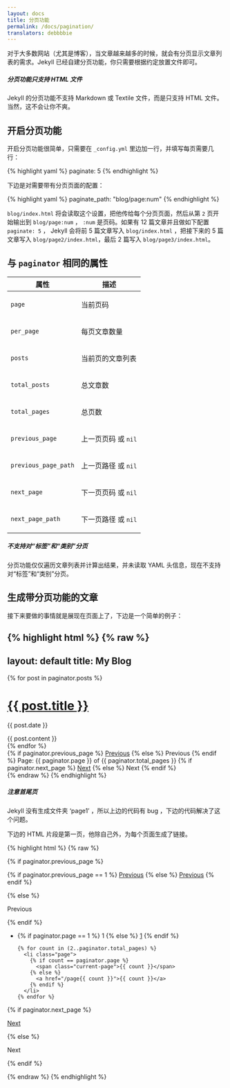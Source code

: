 ```yaml
---
layout: docs
title: 分页功能
permalink: /docs/pagination/
translators: debbbbie
---
```


对于大多数网站（尤其是博客），当文章越来越多的时候，就会有分页显示文章列表的需求。Jekyll 已经自建分页功能，你只需要根据约定放置文件即可。

<div class="note info">
  <h5>分页功能只支持 HTML 文件</h5>
  <p>
    Jekyll 的分页功能不支持 Markdown 或 Textile 文件，而是只支持 HTML 文件。当然，这不会让你不爽。
  </p>
</div>

## 开启分页功能

开启分页功能很简单，只需要在 `_config.yml` 里边加一行，并填写每页需要几行：

{% highlight yaml %}
paginate: 5
{% endhighlight %}

下边是对需要带有分页页面的配置：

{% highlight yaml %}
paginate_path: "blog/page:num"
{% endhighlight %}

`blog/index.html` 将会读取这个设置，把他传给每个分页页面，然后从第 `2` 页开始输出到 `blog/page:num` ， `:num` 是页码。如果有 12 篇文章并且做如下配置 `paginate: 5` ， Jekyll 会将前 5 篇文章写入 `blog/index.html` ，把接下来的 5 篇文章写入 `blog/page2/index.html`，最后 2 篇写入 `blog/page3/index.html`。

## 与 `paginator` 相同的属性

<div class="mobile-side-scroller">
<table>
  <thead>
    <tr>
      <th>属性</th>
      <th>描述</th>
    </tr>
  </thead>
  <tbody>
    <tr>
      <td><p><code>page</code></p></td>
      <td><p>当前页码</p></td>
    </tr>
    <tr>
      <td><p><code>per_page</code></p></td>
      <td><p>每页文章数量</p></td>
    </tr>
    <tr>
      <td><p><code>posts</code></p></td>
      <td><p>当前页的文章列表</p></td>
    </tr>
    <tr>
      <td><p><code>total_posts</code></p></td>
      <td><p>总文章数</p></td>
    </tr>
    <tr>
      <td><p><code>total_pages</code></p></td>
      <td><p>总页数</p></td>
    </tr>
    <tr>
      <td><p><code>previous_page</code></p></td>
      <td>
          <p>
              上一页页码 或 <code>nil</code>
          </p>
      </td>
    </tr>
    <tr>
      <td><p><code>previous_page_path</code></p></td>
      <td>
          <p>
              上一页路径 或 <code>nil</code>
          </p>
      </td>
    </tr>
    <tr>
      <td><p><code>next_page</code></p></td>
      <td>
          <p>
              下一页页码 或 <code>nil</code>
          </p>
      </td>
    </tr>
    <tr>
      <td><p><code>next_page_path</code></p></td>
      <td>
          <p>
              下一页路径 或 <code>nil</code>
          </p>
      </td>
    </tr>
  </tbody>
</table>
</div>

<div class="note info">
  <h5>不支持对“标签”和“类别”分页</h5>
  <p>分页功能仅仅遍历文章列表并计算出结果，并未读取 YAML 头信息，现在不支持对“标签”和“类别”分页。</p>
</div>

## 生成带分页功能的文章

接下来要做的事情就是展现在页面上了，下边是一个简单的例子：

{% highlight html %}
{% raw %}
---
layout: default
title: My Blog
---

<!-- 遍历分页后的文章 -->
{% for post in paginator.posts %}
  <h1><a href="{{ post.url }}">{{ post.title }}</a></h1>
  <p class="author">
    <span class="date">{{ post.date }}</span>
  </p>
  <div class="content">
    {{ post.content }}
  </div>
{% endfor %}

<!-- 分页链接 -->
<div class="pagination">
  {% if paginator.previous_page %}
    <a href="/page{{ paginator.previous_page }}" class="previous">Previous</a>
  {% else %}
    <span class="previous">Previous</span>
  {% endif %}
  <span class="page_number ">Page: {{ paginator.page }} of {{ paginator.total_pages }}</span>
  {% if paginator.next_page %}
    <a href="/page{{ paginator.next_page }}" class="next">Next</a>
  {% else %}
    <span class="next ">Next</span>
  {% endif %}
</div>
{% endraw %}
{% endhighlight %}

<div class="note warning">
  <h5>注意首尾页</h5>
  <p>
    Jekyll 没有生成文件夹 ‘page1’ ，所以上边的代码有 bug ，下边的代码解决了这个问题。
  </p>
</div>

 下边的 HTML 片段是第一页，他除自己外，为每个页面生成了链接。

{% highlight html %}
{% raw %}
<div id="post-pagination" class="pagination">
  {% if paginator.previous_page %}
    <p class="previous">
      {% if paginator.previous_page == 1 %}
        <a href="/">Previous</a>
      {% else %}
        <a href="{{ paginator.previous_page_path }}">Previous</a>
      {% endif %}
    </p>
  {% else %}
    <p class="previous disabled">
      <span>Previous</span>
    </p>
  {% endif %}

  <ul class="pages">
    <li class="page">
      {% if paginator.page == 1 %}
        <span class="current-page">1</span>
      {% else %}
        <a href="/">1</a>
      {% endif %}
    </li>

    {% for count in (2..paginator.total_pages) %}
      <li class="page">
        {% if count == paginator.page %}
          <span class="current-page">{{ count }}</span>
        {% else %}
          <a href="/page{{ count }}">{{ count }}</a>
        {% endif %}
      </li>
    {% endfor %}
  </ul>

  {% if paginator.next_page %}
    <p class="next">
      <a href="{{ paginator.next_page_path }}">Next</a>
    </p>
  {% else %}
    <p class="next disabled">
      <span>Next</span>
    </p>
  {% endif %}

</div>
{% endraw %}
{% endhighlight %}
